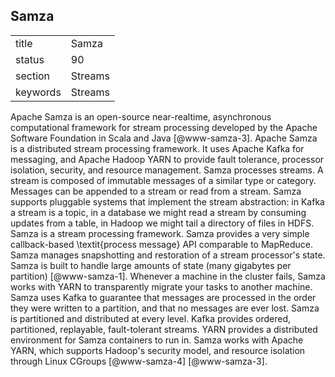 ## Samza


|          |         |
| -------- | ------- |
| title    | Samza   | 
| status   | 90      |
| section  | Streams |
| keywords | Streams |



Apache Samza is an open-source near-realtime, asynchronous
computational framework for stream processing developed by the Apache
Software Foundation in Scala and Java [@www-samza-3].  Apache
Samza is a distributed stream processing framework. It uses Apache
Kafka for messaging, and Apache Hadoop YARN to provide fault
tolerance, processor isolation, security, and resource
management. Samza processes streams. A stream is composed of immutable
messages of a similar type or category. Messages can be appended to a
stream or read from a stream.  Samza supports pluggable systems that
implement the stream abstraction: in Kafka a stream is a topic, in a
database we might read a stream by consuming updates from a table, in
Hadoop we might tail a directory of files in HDFS. Samza is a stream
processing framework. Samza provides a very simple callback-based
\textit{process message} API comparable to MapReduce.  Samza manages
snapshotting and restoration of a stream processor's state.  Samza is
built to handle large amounts of state (many gigabytes per
partition) [@www-samza-1].  Whenever a machine in the cluster
fails, Samza works with YARN to transparently migrate your tasks to
another machine. Samza uses Kafka to guarantee that messages are
processed in the order they were written to a partition, and that no
messages are ever lost.  Samza is partitioned and distributed at every
level. Kafka provides ordered, partitioned, replayable, fault-tolerant
streams. YARN provides a distributed environment for Samza containers
to run in. Samza works with Apache YARN, which supports Hadoop's
security model, and resource isolation through Linux
CGroups [@www-samza-4] [@www-samza-3].

